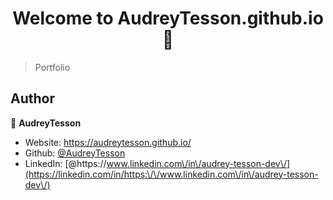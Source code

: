 <h1 align="center">Welcome to AudreyTesson.github.io 👋</h1>
<p>
</p>

> Portfolio

## Author

👤 **AudreyTesson**

* Website: https://audreytesson.github.io/
* Github: [@AudreyTesson](https://github.com/AudreyTesson)
* LinkedIn: [@https:\/\/www.linkedin.com\/in\/audrey-tesson-dev\/](https://linkedin.com/in/https:\/\/www.linkedin.com\/in\/audrey-tesson-dev\/)
